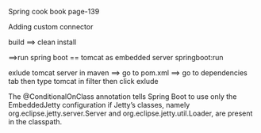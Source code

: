 Spring cook book page-139

Adding	custom	connector


build ==>
clean install

==>run spring boot == tomcat as embedded server
springboot:run


exlude tomcat server in maven ==>
go to pom.xml ==> go to dependencies tab then type tomcat in filter then click exlude



The	@ConditionalOnClass	annotation	tells	Spring	Boot	to	use	only	the	EmbeddedJetty
configuration	if	Jetty’s	classes,	namely	org.eclipse.jetty.server.Server	and
org.eclipse.jetty.util.Loader,	are	present	in	the	classpath.